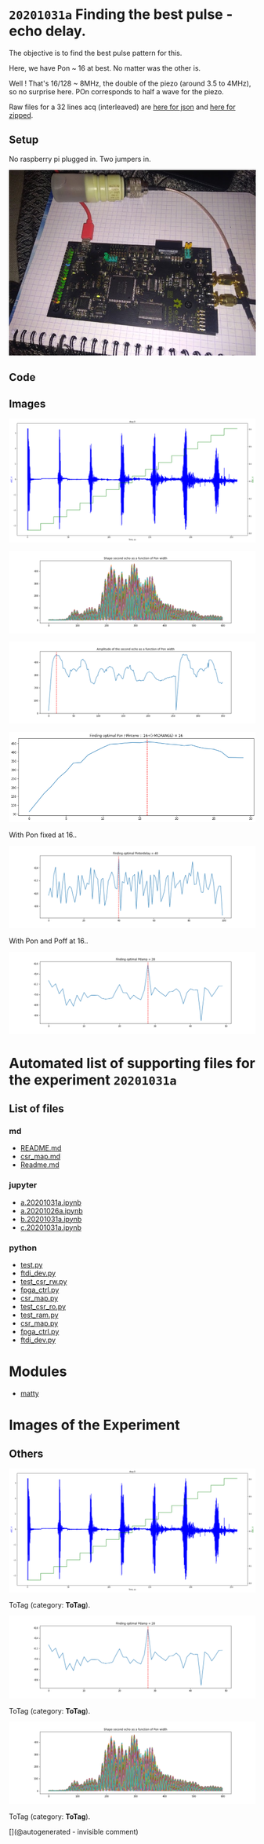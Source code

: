# `20201031a` Finding the best pulse - echo delay.

The objective is to find the best pulse pattern for this.

Here, we have Pon ~ 16 at best. No matter was the other is.

Well ! That's 16/128 ~ 8MHz, the double of the piezo (around 3.5 to 4MHz), so no surprise here. POn corresponds to half a wave for the piezo.

Raw files for a 32 lines acq (interleaved) are [here for json](/matty/20201031a/32_lines.json) and [here for zipped](/matty/20201031a/32_lines.zip).


## Setup

No raspberry pi plugged in. Two jumpers in.

![](/matty/20201031a/P_20201031_142109.jpg)


## Code

## Images

![](/matty/20201031a/Acq_0.png)

![](/matty/20201031a/2nd_echo.png)

![](/matty/20201031a/amplitude.png)

![](/matty/20201031a/interdelay.png)

With Pon fixed at 16.. 

![](/matty/20201031a/pint.png)

With Pon and Poff at 16..

![](/matty/20201031a/pdamp.png)


# Automated list of supporting files for the __experiment `20201031a`__

## List of files

### md

* [README.md](/matty/20201031a/fpga_ctrl/README.md)
* [csr_map.md](/matty/20201031a/fpga_ctrl/csr_map.md)
* [Readme.md](/matty/20201031a/Readme.md)


### jupyter

* [a.20201031a.ipynb](/matty/20201031a/a.20201031a.ipynb)
* [a.20201026a.ipynb](/matty/20201031a/fpga_ctrl/a.20201026a.ipynb)
* [b.20201031a.ipynb](/matty/20201031a/b.20201031a.ipynb)
* [c.20201031a.ipynb](/matty/20201031a/c.20201031a.ipynb)


### python

* [test.py](/matty/20201031a/fpga_ctrl/test.py)
* [ftdi_dev.py](/matty/20201031a/ftdi_dev.py)
* [test_csr_rw.py](/matty/20201031a/fpga_ctrl/test_csr_rw.py)
* [fpga_ctrl.py](/matty/20201031a/fpga_ctrl.py)
* [csr_map.py](/matty/20201031a/csr_map.py)
* [test_csr_ro.py](/matty/20201031a/fpga_ctrl/test_csr_ro.py)
* [test_ram.py](/matty/20201031a/fpga_ctrl/test_ram.py)
* [csr_map.py](/matty/20201031a/fpga_ctrl/csr_map.py)
* [fpga_ctrl.py](/matty/20201031a/fpga_ctrl/fpga_ctrl.py)
* [ftdi_dev.py](/matty/20201031a/fpga_ctrl/ftdi_dev.py)





# Modules

* [matty](/matty/)




# Images of the Experiment

## Others

![](/matty/20201031a/Acq_0.png)

ToTag (category: __ToTag__).

![](/matty/20201031a/pdamp.png)

ToTag (category: __ToTag__).

![](/matty/20201031a/2nd_echo.png)

ToTag (category: __ToTag__).










[](@autogenerated - invisible comment)
